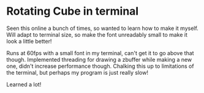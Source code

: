 # Rotating Cube in terminal

Seen this online a bunch of times, so wanted to learn how to make it myself.
Will adapt to terminal size, so make the font unreadably small to make it look a little better!

Runs at 60fps with a small font in my terminal, can't get it to go above that though.
Implemented threading for drawing a zbuffer while making a new one, didn't increase performance though.
Chalking this up to limitations of the terminal, but perhaps my program is just really slow!

Learned a lot!
